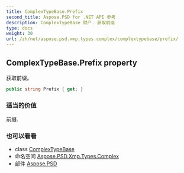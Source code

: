 ```yaml
---
title: ComplexTypeBase.Prefix
second_title: Aspose.PSD for .NET API 参考
description: ComplexTypeBase 财产. 获取前缀
type: docs
weight: 30
url: /zh/net/aspose.psd.xmp.types.complex/complextypebase/prefix/
---
```

## ComplexTypeBase.Prefix property

获取前缀。

```csharp
public string Prefix { get; }
```

### 适当的价值

前缀.

### 也可以看看

* class [ComplexTypeBase](../)
* 命名空间 [Aspose.PSD.Xmp.Types.Complex](../../complextypebase/)
* 部件 [Aspose.PSD](../../../)


